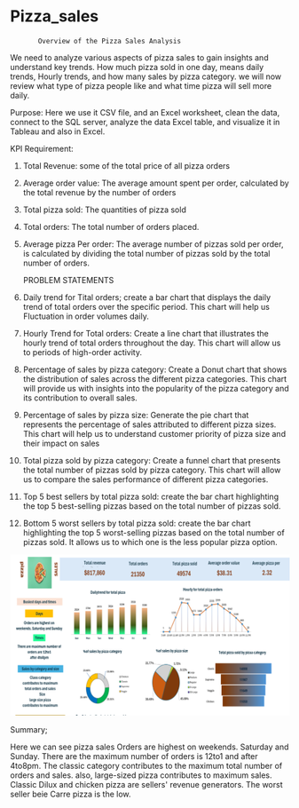 # Pizza_sales
           Overview of the Pizza Sales Analysis

We need to analyze various aspects of pizza sales to gain insights and understand key trends. How much pizza sold in one day, means daily trends, Hourly trends, and how many sales by pizza category. we will now review what type of pizza people like and what time pizza will sell more daily.

Purpose:
Here we use it CSV file, and an Excel worksheet, clean the data, connect to the SQL server, analyze the data Excel table, and visualize it in Tableau and also in Excel.

KPI Requirement:
1. Total Revenue: some of the total price of all pizza orders
2. Average order value: The average amount spent per order, calculated by the total revenue by the number of orders
3. Total pizza sold: The quantities of pizza sold
4. Total orders: The total number of orders placed.
5. Average pizza Per order: The average number of pizzas sold per order, is calculated by dividing the total number of pizzas sold by the total number of orders.

     PROBLEM STATEMENTS
1. Daily trend for Tital orders;
create a bar chart that displays the daily trend of total orders over the specific period. This chart will help us
Fluctuation in order volumes daily. 

2. Hourly Trend for Total orders:
Create a line chart that illustrates the hourly trend of total orders throughout the day. This chart will allow us to periods of high-order activity.

3. Percentage of sales by pizza category:
Create a Donut chart that shows the distribution of sales across the different pizza categories. This chart will provide us with insights into the popularity of the pizza category and its contribution to overall sales.

4. Percentage of sales by pizza size:
Generate the pie chart that represents the percentage of sales attributed to different pizza sizes. This chart will help us to understand customer priority of pizza size and their impact on sales

5. Total pizza sold by pizza category:
Create a funnel chart that presents the total number of pizzas sold by pizza category. This chart will allow us to 
compare the sales performance of different pizza categories.

6. Top 5 best sellers by total pizza sold:
create the bar chart highlighting the top 5 best-selling pizzas based on the total number of pizzas sold.

7. Bottom 5 worst sellers by total pizza sold:
create the bar chart highlighting the top 5 worst-selling pizzas based on the total number of pizzas sold. It allows us to which one is the less popular pizza option.

![Pizza_Sales_Analysis)](/Image/pizza-sales-dashaboard.png)


  Summary;

Here we can see pizza sales Orders are highest on weekends. Saturday and Sunday. There are the maximum number of orders is 12to1 and after 4to8pm. The classic category contributes to the maximum total number of orders and sales. also, large-sized pizza contributes to maximum sales. Classic Dilux and chicken pizza are sellers' revenue generators. The worst seller beie Carre pizza is the low. 

















